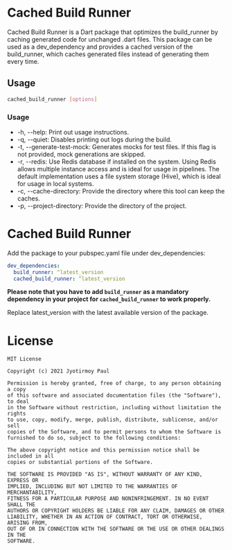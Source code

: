 # Cached Build Runner

Cached Build Runner is a Dart package that optimizes the build_runner by caching generated code for unchanged .dart files. This package can be used as a dev_dependency and provides a cached version of the build_runner, which caches generated files instead of generating them every time.

## Usage

```bash
cached_build_runner [options]
```

### Usage
* -h, --help: Print out usage instructions.
* -q, --quiet: Disables printing out logs during the build.
* -t, --generate-test-mock: Generates mocks for test files. If this flag is not provided, mock generations are skipped.
* -r, --redis: Use Redis database if installed on the system. Using Redis allows multiple instance access and is ideal for usage in pipelines. The default implementation uses a file system storage (Hive), which is ideal for usage in local systems.
* -c, --cache-directory: Provide the directory where this tool can keep the caches.
* -p, --project-directory: Provide the directory of the project.

# Cached Build Runner
Add the package to your pubspec.yaml file under dev_dependencies:

```yaml
dev_dependencies:
  build_runner: ^latest_version
  cached_build_runner: ^latest_version
```
**Please note that you have to add `build_runner` as a mandatory dependency in your project for `cached_build_runner` to work properly.**

Replace latest_version with the latest available version of the package.

# License

```
MIT License

Copyright (c) 2021 Jyotirmoy Paul

Permission is hereby granted, free of charge, to any person obtaining a copy
of this software and associated documentation files (the "Software"), to deal
in the Software without restriction, including without limitation the rights
to use, copy, modify, merge, publish, distribute, sublicense, and/or sell
copies of the Software, and to permit persons to whom the Software is
furnished to do so, subject to the following conditions:

The above copyright notice and this permission notice shall be included in all
copies or substantial portions of the Software.

THE SOFTWARE IS PROVIDED "AS IS", WITHOUT WARRANTY OF ANY KIND, EXPRESS OR
IMPLIED, INCLUDING BUT NOT LIMITED TO THE WARRANTIES OF MERCHANTABILITY,
FITNESS FOR A PARTICULAR PURPOSE AND NONINFRINGEMENT. IN NO EVENT SHALL THE
AUTHORS OR COPYRIGHT HOLDERS BE LIABLE FOR ANY CLAIM, DAMAGES OR OTHER
LIABILITY, WHETHER IN AN ACTION OF CONTRACT, TORT OR OTHERWISE, ARISING FROM,
OUT OF OR IN CONNECTION WITH THE SOFTWARE OR THE USE OR OTHER DEALINGS IN THE
SOFTWARE.
```